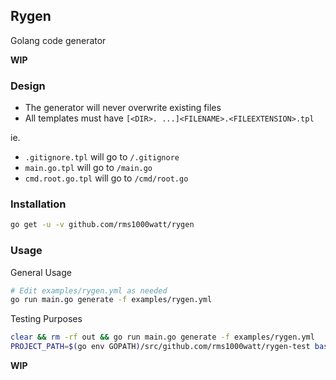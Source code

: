 ## Rygen

Golang code generator

**WIP**

### Design

- The generator will never overwrite existing files
- All templates must have `[<DIR>. ...]<FILENAME>.<FILEEXTENSION>.tpl`

ie.

- `.gitignore.tpl` will go to `/.gitignore`
- `main.go.tpl` will go to `/main.go`
- `cmd.root.go.tpl` will go to `/cmd/root.go`

### Installation

```sh
go get -u -v github.com/rms1000watt/rygen
```

### Usage

General Usage

```sh
# Edit examples/rygen.yml as needed
go run main.go generate -f examples/rygen.yml
```

Testing Purposes

```sh
clear && rm -rf out && go run main.go generate -f examples/rygen.yml
PROJECT_PATH=$(go env GOPATH)/src/github.com/rms1000watt/rygen-test bash -c 'rm -rf $PROJECT_PATH && mkdir $PROJECT_PATH && cp -r out/* $PROJECT_PATH && go run $PROJECT_PATH/main.go serve'
```

**WIP**